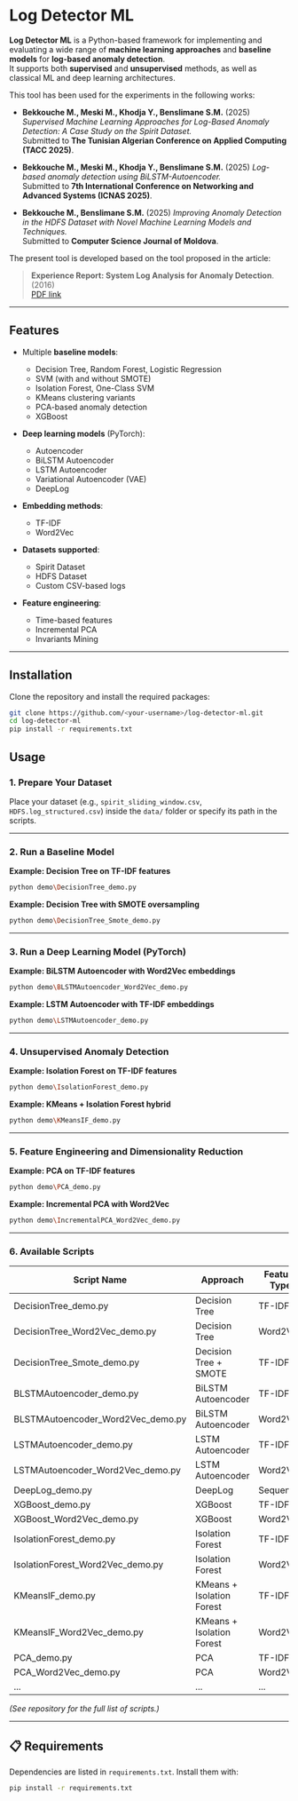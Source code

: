# Log Detector ML

**Log Detector ML** is a Python-based framework for implementing and evaluating a wide range of **machine learning approaches** and **baseline models** for **log-based anomaly detection**.  
It supports both **supervised** and **unsupervised** methods, as well as classical ML and deep learning architectures.

This tool has been used for the experiments in the following works:

- **Bekkouche M., Meski M., Khodja Y., Benslimane S.M.** (2025) *Supervised Machine Learning Approaches for Log-Based Anomaly Detection: A Case Study on the Spirit Dataset.*  
  Submitted to **The Tunisian Algerian Conference on Applied Computing (TACC 2025)**.

- **Bekkouche M., Meski M., Khodja Y., Benslimane S.M.** (2025) *Log-based anomaly detection using BiLSTM-Autoencoder.*  
  Submitted to **7th International Conference on Networking and Advanced Systems (ICNAS 2025)**.

- **Bekkouche M., Benslimane S.M.** (2025) *Improving Anomaly Detection in the HDFS Dataset with Novel Machine Learning Models and Techniques.*  
  Submitted to **Computer Science Journal of Moldova**.

The present tool is developed based on the tool proposed in the article:  
> **Experience Report: System Log Analysis for Anomaly Detection**.(2016)  
> [PDF link](https://jiemingzhu.github.io/pub/slhe_issre2016.pdf)

---

## Features

- Multiple **baseline models**:
  - Decision Tree, Random Forest, Logistic Regression
  - SVM (with and without SMOTE)
  - Isolation Forest, One-Class SVM
  - KMeans clustering variants
  - PCA-based anomaly detection
  - XGBoost

- **Deep learning models** (PyTorch):
  - Autoencoder
  - BiLSTM Autoencoder
  - LSTM Autoencoder
  - Variational Autoencoder (VAE)
  - DeepLog

- **Embedding methods**:
  - TF-IDF
  - Word2Vec

- **Datasets supported**:
  - Spirit Dataset
  - HDFS Dataset
  - Custom CSV-based logs

- **Feature engineering**:
  - Time-based features
  - Incremental PCA
  - Invariants Mining

---

## Installation

Clone the repository and install the required packages:

```bash
git clone https://github.com/<your-username>/log-detector-ml.git
cd log-detector-ml
pip install -r requirements.txt
```

## Usage

### 1. Prepare Your Dataset
Place your dataset (e.g., `spirit_sliding_window.csv`, `HDFS.log_structured.csv`) inside the `data/` folder or specify its path in the scripts.

---

### 2. Run a Baseline Model

**Example: Decision Tree on TF-IDF features**

```bash
python demo\DecisionTree_demo.py
```

**Example: Decision Tree with SMOTE oversampling**

```bash
python demo\DecisionTree_Smote_demo.py
```

---

### 3. Run a Deep Learning Model (PyTorch)

**Example: BiLSTM Autoencoder with Word2Vec embeddings**

```bash
python demo\BLSTMAutoencoder_Word2Vec_demo.py
```

**Example: LSTM Autoencoder with TF-IDF embeddings**

```bash
python demo\LSTMAutoencoder_demo.py
```

---

### 4. Unsupervised Anomaly Detection

**Example: Isolation Forest on TF-IDF features**

```bash
python demo\IsolationForest_demo.py
```

**Example: KMeans + Isolation Forest hybrid**

```bash
python demo\KMeansIF_demo.py
```

---

### 5. Feature Engineering and Dimensionality Reduction

**Example: PCA on TF-IDF features**

```bash
python demo\PCA_demo.py
```

**Example: Incremental PCA with Word2Vec**

```bash
python demo\IncrementalPCA_Word2Vec_demo.py
```

---

### 6. Available Scripts

| Script Name                         | Approach                  | Feature Type |
| ----------------------------------- | ------------------------- | ------------ |
| DecisionTree\_demo.py               | Decision Tree             | TF-IDF       |
| DecisionTree\_Word2Vec\_demo.py     | Decision Tree             | Word2Vec     |
| DecisionTree\_Smote\_demo.py        | Decision Tree + SMOTE     | TF-IDF       |
| BLSTMAutoencoder\_demo.py           | BiLSTM Autoencoder        | TF-IDF       |
| BLSTMAutoencoder\_Word2Vec\_demo.py | BiLSTM Autoencoder        | Word2Vec     |
| LSTMAutoencoder\_demo.py            | LSTM Autoencoder          | TF-IDF       |
| LSTMAutoencoder\_Word2Vec\_demo.py  | LSTM Autoencoder          | Word2Vec     |
| DeepLog\_demo.py                    | DeepLog                   | Sequential   |
| XGBoost\_demo.py                    | XGBoost                   | TF-IDF       |
| XGBoost\_Word2Vec\_demo.py          | XGBoost                   | Word2Vec     |
| IsolationForest\_demo.py            | Isolation Forest          | TF-IDF       |
| IsolationForest\_Word2Vec\_demo.py  | Isolation Forest          | Word2Vec     |
| KMeansIF\_demo.py                   | KMeans + Isolation Forest | TF-IDF       |
| KMeansIF\_Word2Vec\_demo.py         | KMeans + Isolation Forest | Word2Vec     |
| PCA\_demo.py                        | PCA                       | TF-IDF       |
| PCA\_Word2Vec\_demo.py              | PCA                       | Word2Vec     |
| ...                                 | ...                       | ...          |

*(See repository for the full list of scripts.)*

---

## 📋 Requirements

Dependencies are listed in `requirements.txt`. Install them with:

```bash
pip install -r requirements.txt
```